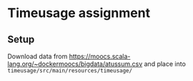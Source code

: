 # Timeusage assignment

## Setup
Download data from https://moocs.scala-lang.org/~dockermoocs/bigdata/atussum.csv and place into `timeusage/src/main/resources/timeusage/ `
